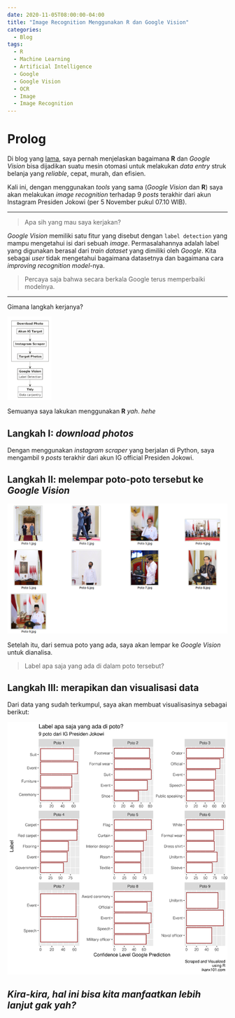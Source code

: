 ```yaml
---
date: 2020-11-05T08:00:00-04:00
title: "Image Recognition Menggunakan R dan Google Vision"
categories:
  - Blog
tags:
  - R
  - Machine Learning
  - Artificial Intelligence
  - Google
  - Google Vision
  - OCR
  - Image
  - Image Recognition
---
```



# Prolog

Di blog yang
[lama](https://passingthroughresearcher.wordpress.com/2019/06/26/membaca-struk-belanja-optical-character-recognition/),
saya pernah menjelaskan bagaimana **R** dan *Google Vision* bisa
dijadikan suatu mesin otomasi untuk melakukan *data entry* struk belanja
yang *reliable*, cepat, murah, dan efisien.

Kali ini, dengan menggunakan *tools* yang sama (*Google Vision* dan
**R**) saya akan melakukan *image recognition* terhadap 9 *posts*
terakhir dari akun Instagram Presiden Jokowi (per 5 November pukul 07.10
WIB).

-----

> Apa sih yang mau saya kerjakan?

*Google Vision* memiliki satu fitur yang disebut dengan `label
detection` yang mampu mengetahui isi dari sebuah *image*.
Permasalahannya adalah label yang digunakan berasal dari *train dataset*
yang dimiliki oleh *Google*. Kita sebagai *user* tidak mengetahui
bagaimana datasetnya dan bagaimana cara *improving recognition
model*-nya.

> Percaya saja bahwa secara berkala Google terus memperbaiki modelnya.

-----

Gimana langkah kerjanya?

<img src="https://raw.githubusercontent.com/ikanx101/ikanx101.github.io/master/_posts/Google%20Image/blog-post_files/figure-gfm/unnamed-chunk-1-1.png" width="20%" />

Semuanya saya lakukan menggunakan **R** *yah*. *hehe*

## Langkah I: *download photos*

Dengan menggunakan *instagram scraper* yang berjalan di Python, saya
mengambil `9` *posts* terakhir dari akun IG official Presiden Jokowi.

## Langkah II: melempar poto-poto tersebut ke *Google Vision*

<img src="https://raw.githubusercontent.com/ikanx101/ikanx101.github.io/master/_posts/Google%20Image/jokowi.png" width="1049" />

Setelah itu, dari semua poto yang ada, saya akan lempar ke *Google
Vision* untuk dianalisa.

> Label apa saja yang ada di dalam poto tersebut?

## Langkah III: merapikan dan visualisasi data

Dari data yang sudah terkumpul, saya akan membuat visualisasinya sebagai
berikut:

<img src="https://raw.githubusercontent.com/ikanx101/ikanx101.github.io/master/_posts/Google%20Image/blog-post_files/figure-gfm/unnamed-chunk-3-1.png" width="672" />

## *Kira-kira, hal ini bisa kita manfaatkan lebih lanjut gak yah?*
